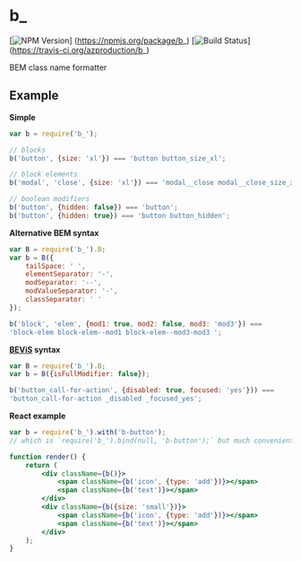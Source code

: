 # b_
[![NPM Version](https://badge.fury.io/js/b_.png)]
(https://npmjs.org/package/b_)
[![Build Status](https://travis-ci.org/azproduction/b_.png?branch=master)]
(https://travis-ci.org/azproduction/b_)

BEM class name formatter

## Example

**Simple**

```js
var b = require('b_');

// blocks
b('button', {size: 'xl'}) === 'button button_size_xl';

// block elements
b('modal', 'close', {size: 'xl'}) === 'modal__close modal__close_size_xl';

// boolean modifiers
b('button', {hidden: false}) === 'button';
b('button', {hidden: true}) === 'button button_hidden';
```

**Alternative BEM syntax**

```js
var B = require('b_').B;
var b = B({
    tailSpace: ' ',
    elementSeparator: '-',
    modSeparator: '--',
    modValueSeparator: '-',
    classSeparator: ' '
});

b('block', 'elem', {mod1: true, mod2: false, mod3: 'mod3'}) ===
'block-elem block-elem--mod1 block-elem--mod3-mod3 ';
```

**[BEViS](https://github.com/bevis-ui/docs) syntax**

```js
var B = require('b_').B;
var b = B({isFullModifier: false});

b('button_call-for-action', {disabled: true, focused: 'yes'})) ===
'button_call-for-action _disabled _focused_yes';
```

**React example**

```jsx
var b = require('b_').with('b-button');
// which is `require('b_').bind(null, 'b-button');` but much convenient

function render() {
    return (
        <div className={b()}>
            <span className={b('icon', {type: 'add'})}></span>
            <span className={b('text')}></span>
        </div>
        <div className={b({size: 'small'})}>
            <span className={b('icon', {type: 'add'})}></span>
            <span className={b('text')}></span>
        </div>
    );
}
```

